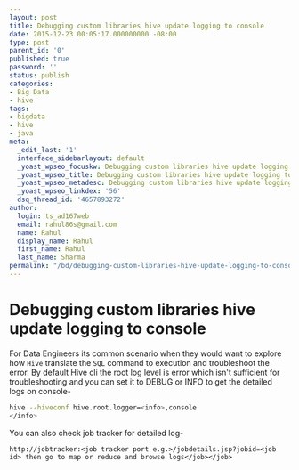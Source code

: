 ```yaml
---
layout: post
title: Debugging custom libraries hive update logging to console
date: 2015-12-23 00:05:17.000000000 -08:00
type: post
parent_id: '0'
published: true
password: ''
status: publish
categories:
- Big Data
- hive
tags:
- bigdata
- hive
- java
meta:
  _edit_last: '1'
  interface_sidebarlayout: default
  _yoast_wpseo_focuskw: Debugging custom libraries hive update logging to console
  _yoast_wpseo_title: Debugging custom libraries hive update logging to console
  _yoast_wpseo_metadesc: Debugging custom libraries hive update logging to console
  _yoast_wpseo_linkdex: '56'
  dsq_thread_id: '4657893272'
author:
  login: ts_ad167web
  email: rahul86s@gmail.com
  name: Rahul
  display_name: Rahul
  first_name: Rahul
  last_name: Sharma
permalink: "/bd/debugging-custom-libraries-hive-update-logging-to-console/"
---
```

 
# Debugging custom libraries hive update logging to console

For Data Engineers its common scenario when they would want to explore how `Hive` translate the `SQL` command to execution and troubleshoot the error. By default Hive cli the root log level is error which isn't sufficient for troubleshooting and you can set it to DEBUG or INFO to get the detailed logs on console-

```bash
hive --hiveconf hive.root.logger=<info>,console
</info>
```

You can also check job tracker for detailed log-

```
http://jobtracker:<job tracker port e.g.>/jobdetails.jsp?jobid=<job id> then go to map or reduce and browse logs</job></job>
```
